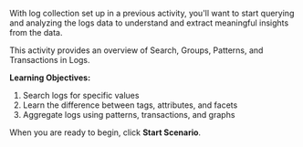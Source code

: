 With log collection set up in a previous activity, you'll want to start querying and analyzing the logs data to understand and extract meaningful insights from the data.

This activity provides an overview of Search, Groups, Patterns, and Transactions in Logs.

**Learning Objectives:**
1. Search logs for specific values
2. Learn the difference between tags, attributes, and facets
3. Aggregate logs using patterns, transactions, and graphs


When you are ready to begin, click **Start Scenario**.
